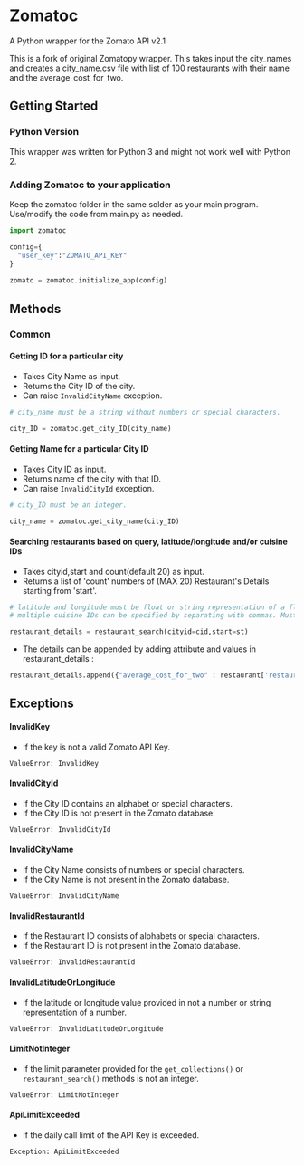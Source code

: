 # Zomatoc
A Python wrapper for the Zomato API v2.1

This is a fork of original Zomatopy wrapper. This takes input the city_names and creates a city_name.csv file with list of 100 restaurants with their name and the average_cost_for_two.



## Getting Started
### Python Version
This wrapper was written for Python 3 and might not work well with Python 2.

### Adding Zomatoc to your application
Keep the zomatoc folder in the same solder as your main program. Use/modify the code from main.py as needed.

```python
import zomatoc

config={
  "user_key":"ZOMATO_API_KEY"
}
    
zomato = zomatoc.initialize_app(config)
```
## Methods
### Common

#### Getting ID for a particular city
- Takes City Name as input.
- Returns the City ID of the city.
- Can raise ```InvalidCityName``` exception.

```python
# city_name must be a string without numbers or special characters.

city_ID = zomatoc.get_city_ID(city_name)
```

#### Getting Name for a particular City ID
- Takes City ID as input.
- Returns name of the city with that ID.
- Can raise ```InvalidCityId``` exception.

```python
# city_ID must be an integer.

city_name = zomatoc.get_city_name(city_ID)
```

#### Searching restaurants based on query, latitude/longitude and/or cuisine IDs
- Takes cityid,start and count(default 20) as input.
- Returns a list of 'count' numbers of (MAX 20) Restaurant's Details starting from 'start'.

```python
# latitude and longitude must be float or string representation of a float.
# multiple cuisine IDs can be specified by separating with commas. Must be a string.

restaurant_details = restaurant_search(cityid=cid,start=st)
```
- The details can be appended by adding attribute and values in restaurant_details : 
```python
restaurant_details.append({"average_cost_for_two" : restaurant['restaurant']['average_cost_for_two'],"name" : restaurant['restaurant']['name'],"currency" : restaurant['restaurant']['currency']})
```
## Exceptions

#### InvalidKey
- If the key is not a valid Zomato API Key.

```
ValueError: InvalidKey
```
#### InvalidCityId
- If the City ID contains an alphabet or special characters.
- If the City ID is not present in the Zomato database.

```
ValueError: InvalidCityId
```
#### InvalidCityName
- If the City Name consists of numbers or special characters.
- If the City Name is not present in the Zomato database.

```
ValueError: InvalidCityName
```
#### InvalidRestaurantId
- If the Restaurant ID consists of alphabets or special characters.
- If the Restaurant ID is not present in the Zomato database.

```
ValueError: InvalidRestaurantId
```
#### InvalidLatitudeOrLongitude
- If the latitude or longitude value provided in not a number or string representation of a number.

```
ValueError: InvalidLatitudeOrLongitude
```
#### LimitNotInteger
- If the limit parameter provided for the ```get_collections()``` or ```restaurant_search()``` methods is not an integer.

```
ValueError: LimitNotInteger
```
#### ApiLimitExceeded
- If the daily call limit of the API Key is exceeded.

```
Exception: ApiLimitExceeded
```
